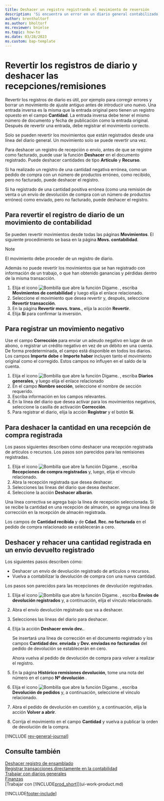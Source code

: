 ```yaml
---
title: Deshacer un registro registrando el movimiento de reversión
description: 'Si encuentra un error en un diario general contabilizado, puede utilizar la acción Revertir transacción para deshacer el registro con una prueba de auditoria correcta.'
author: brentholtorf
ms.author: bholtorf
ms.reviewer: bnielse
ms.topic: how-to
ms.date: 03/28/2023
ms.custom: bap-template
---
```

# Revertir los registros de diario y deshacer las recepciones/remisiones

Revertir los registros de diario es útil, por ejemplo para corregir errores y borrar un movimiento de ajuste antiguo antes de introducir uno nuevo. Una entrada inversa es la misma que la entrada original pero tienen un registro opuesto en el campo **Cantidad**. La entrada inversa debe tener el mismo número de documento y fecha de publicación como la entrada original. Después de revertir una entrada, debe registrar el movimiento correcto.

Solo se pueden revertir los movimientos que están registrados desde una línea del diario general. Un movimiento solo se puede revertir una vez.

Para deshacer un registro de recepción o envío, antes de que se registre como facturado, puede usar la función **Deshacer** en el documento registrado. Puede deshacer cantidades de tipo **Artículo** y **Recurso**.

Si ha realizado un registro de una cantidad negativa errónea, como un pedido de compra con un número de productos erróneo, como recibido, pero no facturado, puede deshacer el registro.

Si ha registrado de una cantidad positiva errónea (como una remisión de venta o un envío de devolución de compra con un número de productos erróneo) como enviado, pero no facturado, puede deshacer el registro.

## Para revertir el registro de diario de un movimiento de contabilidad

Se pueden revertir movimientos desde todas las páginas **Movimientos**. El siguiente procedimiento se basa en la página **Movs. contabilidad**.

> [!NOTE]
> El movimiento debe proceder de un registro de diario.
>
> Además no puede revertir los movimientos que se han registrado con información de un trabajo, o que han obtenido ganancias y pérdidas dentro de la misma transacción.

1. Elija el icono ![Bombilla que abre la función Dígame.](media/ui-search/search_small.png "Dígame qué desea hacer") , escriba **Movimientos de contabilidad** y luego elija el enlace relacionado.
2. Seleccione el movimiento que desea revertir y, después, seleccione **Revertir transacción**.
3. En la página **Revertir movs. trans.**, elija la acción **Revertir**.
4. Elija **Sí** para confirmar la inversión.

## Para registrar un movimiento negativo  

Use el campo **Corrección** para enviar un adeudo negativo en lugar de un abono, o registrar un crédito negativo en vez de un débito en una cuenta. De forma predeterminada, el campo está disponible en todos los diarios. Los campos **Importe debe** e **Importe haber** incluyen tanto el movimiento original como el corregido. Estos campos no influyen en el saldo de la cuenta.  

1. Elija el icono ![Bombilla que abre la función Dígame.](media/ui-search/search_small.png "Dígame qué desea hacer") , escriba **Diarios generales**, y luego elija el enlace relacionado  
2. En el campo **Nombre sección**, seleccione el nombre de sección requerido.  
3. Escriba información en los campos relevantes.  
4. En la línea del diario que desea activar para los movimientos negativos, seleccione la casilla de activación **Corrección**.  
5. Para registrar el diario, elija la acción **Registrar** y el botón **Sí**.

## Para deshacer la cantidad en una recepción de compra registrada  

Los pasos siguientes describen cómo deshacer una recepción registrada de artículos o recursos. Los pasos son parecidos para las remisiones registradas.

1. Elija el icono ![Bombilla que abre la función Dígame.](media/ui-search/search_small.png "Dígame qué desea hacer") , escriba **Recepciones de compra registradas** y, luego, elija el vínculo relacionado.  
2. Abra la recepción registrada que desea deshacer.  
3. Selecciones las líneas del diario que desea deshacer.  
4. Seleccione la acción **Deshacer albarán**.

Una línea correctiva se agrega bajo la línea de recepción seleccionada. Si se recibe la cantidad en una recepción de almacén, se agrega una línea de corrección en la recepción de almacén registrada.  

Los campos de **Cantidad recibida** y de **Cdad. Rec. no facturada** en el pedido de compra relacionado se establecerán a cero.

## Deshacer y rehacer una cantidad registrada en un envío devuelto registrado

Los siguientes pasos describen cómo:

* Deshacer un envío de devolución registrado de artículos o recursos.
* Vuelva a contabilizar la devolución de compra con una nueva cantidad.

Los pasos son parecidos para las recepciones de devolución registradas.

1. Elija el icono ![Bombilla que abre la función Dígame.](media/ui-search/search_small.png "Dígame qué desea hacer") , escriba **Envíos de devolución registrados** y, a continuación, elija el vínculo relacionado.  
2. Abra el envío devolución registrado que va a deshacer.
3. Selecciones las líneas del diario para deshacer.  

4. Elija la acción **Deshacer envío dev.**.  

    Se insertará una línea de corrección en el documento registrado y los campos **Cantidad dev. enviada** y **Dev. enviadas no facturadas** del pedido de devolución se establecerán en cero.  

    Ahora vuelva al pedido de devolución de compra para volver a realizar el registro.  

5. En la página **Histórico remisiones devolución**, tome una nota del número en el campo **Nº devolución** .  
6. Elija el icono ![Bombilla que abre la función Dígame.](media/ui-search/search_small.png "Dígame qué desea hacer") , escriba **Devolución de pedidos** y, a continuación, seleccione el vínculo relacionado.  
7. Abra el pedido de devolución en cuestión y, a continuación, elija la acción **Volver a abrir**.  
8. Corrija el movimiento en el campo **Cantidad** y vuelva a publicar la orden de devolución de la compra.  

[!INCLUDE [rev-general-journal](includes/rev-general-journal.md)]

## Consulte también

[Deshacer registro de ensamblado](assembly-how-to-undo-assembly-posting.md)  
[Registrar transacciones directamente en la contabilidad](finance-how-post-transactions-directly.md)  
[Trabajar con diarios generales](ui-work-general-journals.md)  
[Finanzas](finance.md)  
[Trabajar con [!INCLUDE[prod_short](includes/prod_short.md)]](ui-work-product.md)  

[!INCLUDE[footer-include](includes/footer-banner.md)]